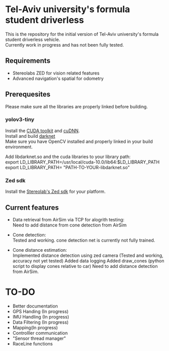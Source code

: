 # Tel-Aviv university's formula student driverless 
This is the repository for the initial version of Tel-Aviv university's formula student driverless vehicle.  
Currently work in progress and has not been fully tested.  

## Requirements  
- Stereolabs ZED for vision related features  
- Advanced navigation's spatial for odometry  

## Prerequesites  
Please make sure all the libraries are properly linked before building.   

### yolov3-tiny  
Install the [CUDA toolkit](https://developer.nvidia.com/cuda-downloads) and [cuDNN](https://developer.nvidia.com/cudnn).  
Install and build [darknet](https://github.com/AlexeyAB/darknet#how-to-compile-on-linux)  
Make sure you have OpenCV installed and properly linked in your build environment.  

Add libdarknet.so and the cuda libraries to your library path:  
export LD_LIBRARY_PATH=/usr/local/cuda-10.0/lib64:$LD_LIBRARY_PATH  
export LD_LIBRARY_PATH= "PATH-TO-YOUR-libdarknet.so"   

### Zed sdk
Install the [Stereolab's Zed sdk](https://www.stereolabs.com/developers/release/) for your platform.  

## Current features 
- Data retrieval from AirSim via TCP for alogrith testing:  
  Need to add distance from cone detection from AirSim  

- Cone detection:  
  Tested and working. cone detection net is currently not fully trained.  

- Cone distance estimation:   
  Implemented distance detection using zed camera (Tested and working, accuracy not yet tested) 
  Added data logging
  Added draw_cones (python script  to display cones relative to car)
  Need to add distance detection from AirSim.  

# TO-DO   
- Better documentation
- GPS Handing (In progress)
- IMU Handling (In progress)
- Data Filtering (In progress)
- Mapping(In progress)
- Controlller communication
- "Sensor thread manager"
- RaceLine functions

